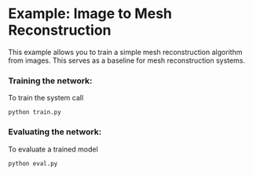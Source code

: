# Example: Image to Mesh Reconstruction

This example allows you to train a simple mesh reconstruction algorithm from images. This serves as a baseline for mesh reconstruction systems.


### Training the network:

To train the system call
```
python train.py
```


### Evaluating the network:

To evaluate a trained model
```
python eval.py
```



